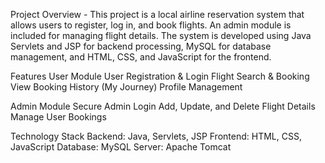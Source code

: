 Project Overview -
This project is a local airline reservation system that allows users to register, log in, and book flights. An admin module is included for managing flight details. The system is developed using Java Servlets and JSP for backend processing, MySQL for database management, and HTML, CSS, and JavaScript for the frontend.

Features
User Module
User Registration & Login
Flight Search & Booking
View Booking History (My Journey)
Profile Management

Admin Module
Secure Admin Login
Add, Update, and Delete Flight Details
Manage User Bookings

Technology Stack
Backend: Java, Servlets, JSP
Frontend: HTML, CSS, JavaScript
Database: MySQL
Server: Apache Tomcat
